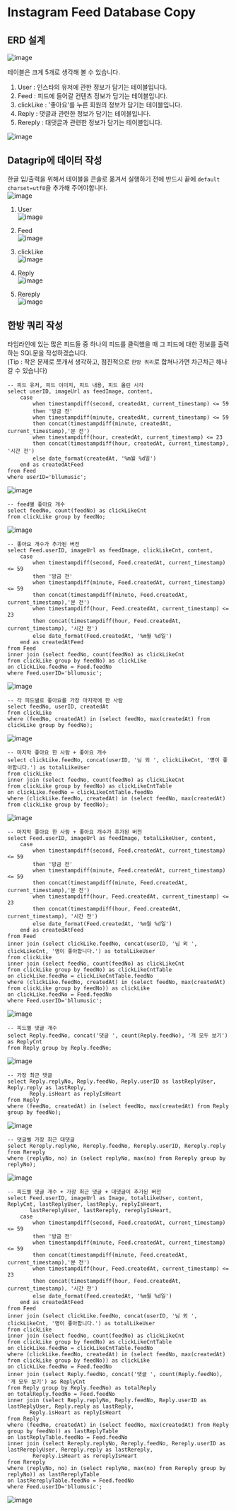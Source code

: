 # Instagram Feed Database Copy

## ERD 설계

![image](https://user-images.githubusercontent.com/43658658/132510879-06e0f7e9-c373-4580-9941-f3c2b9f5d135.png)

테이블은 크게 5개로 생각해 볼 수 있습니다.

1. User : 인스타의 유저에 관한 정보가 담기는 테이블입니다.
2. Feed : 피드에 들어갈 컨텐츠 정보가 담기는 테이블입니다.
3. clickLike : '좋아요'를 누른 회원의 정보가 담기는 테이블입니다.
4. Reply : 댓글과 관련한 정보가 담기는 테이블입니다.
5. Rereply : 대댓글과 관련한 정보가 담기는 테이블입니다.

![image](https://user-images.githubusercontent.com/43658658/132552339-2b59f9fb-8550-49b8-b9b1-9f20b64563e3.png)

## Datagrip에 데이터 작성

한글 입/출력을 위해서 테이블을 콘솔로 옮겨서 실행하기 전에 반드시 끝에 `default charset=utf8`을 추가해 주어야합니다.   
![image](https://user-images.githubusercontent.com/43658658/132625663-b7cd574c-c3b2-4526-a7a4-5142a869cca5.png)

1. User   
![image](https://user-images.githubusercontent.com/43658658/132625372-95713037-80a7-4d40-bf5d-33bad646523b.png)

2. Feed   
![image](https://user-images.githubusercontent.com/43658658/132625417-751acd8c-0494-47b1-a152-ce87710dad78.png)

3. clickLike   
![image](https://user-images.githubusercontent.com/43658658/132625456-5b90e2de-5486-43f8-b12d-be13d40bf093.png)

4. Reply   
![image](https://user-images.githubusercontent.com/43658658/132625477-10623c75-cf17-4629-9935-b0d7493a5883.png)

5. Rereply   
![image](https://user-images.githubusercontent.com/43658658/132625502-14ee11e8-c688-4abe-93a0-ab3da25520e9.png)

## 한방 쿼리 작성

타임라인에 있는 많은 피드들 중 하나의 피드를 클릭했을 때 그 피드에 대한 정보를 출력하는 SQL문을 작성하겠습니다.   
(Tip : 작은 문제로 쪼개서 생각하고, 점진적으로 `한방 쿼리`로 합쳐나가면 차근차근 해나갈 수 있습니다)

``` mysql
-- 피드 유저, 피드 이미지, 피드 내용, 피드 올린 시각
select userID, imageUrl as feedImage, content,
    case
        when timestampdiff(second, createdAt, current_timestamp) <= 59
        then '방금 전'
        when timestampdiff(minute, createdAt, current_timestamp) <= 59
        then concat(timestampdiff(minute, createdAt, current_timestamp),'분 전')
        when timestampdiff(hour, createdAt, current_timestamp) <= 23
        then concat(timestampdiff(hour, createdAt, current_timestamp), '시간 전')
        else date_format(createdAt, '%m월 %d일')
    end as createdAtFeed
from Feed
where userID='bllumusic';
```

![image](https://user-images.githubusercontent.com/43658658/132536182-76989683-53cf-418d-a12f-7c6181846dbc.png)

``` mysql
-- feed별 좋아요 개수
select feedNo, count(feedNo) as clickLikeCnt
from clickLike group by feedNo;
```

![image](https://user-images.githubusercontent.com/43658658/132538353-2d8e02ab-a397-40bb-9e93-b7f0957df4ab.png)

``` mysql
-- 좋아요 개수가 추가된 버전
select Feed.userID, imageUrl as feedImage, clickLikeCnt, content,
    case
        when timestampdiff(second, Feed.createdAt, current_timestamp) <= 59
        then '방금 전'
        when timestampdiff(minute, Feed.createdAt, current_timestamp) <= 59
        then concat(timestampdiff(minute, Feed.createdAt, current_timestamp),'분 전')
        when timestampdiff(hour, Feed.createdAt, current_timestamp) <= 23
        then concat(timestampdiff(hour, Feed.createdAt, current_timestamp), '시간 전')
        else date_format(Feed.createdAt, '%m월 %d일')
    end as createdAtFeed
from Feed
inner join (select feedNo, count(feedNo) as clickLikeCnt
from clickLike group by feedNo) as clickLike
on clickLike.feedNo = Feed.feedNo
where Feed.userID='bllumusic';
```

![image](https://user-images.githubusercontent.com/43658658/132538723-d8b3c728-585c-4c43-934b-477dce5c218e.png)

``` mysql
-- 각 피드별로 좋아요를 가장 마지막에 한 사람
select feedNo, userID, createdAt
from clickLike
where (feedNo, createdAt) in (select feedNo, max(createdAt) from clickLike group by feedNo);
```

![image](https://user-images.githubusercontent.com/43658658/132549654-224eb4c6-de77-4e4f-bd63-63843ba9605f.png)

``` mysql
-- 마지막 좋아요 한 사람 + 좋아요 개수
select clickLike.feedNo, concat(userID, '님 외 ', clickLikeCnt, '명이 좋아합니다.') as totalLikeUser
from clickLike
inner join (select feedNo, count(feedNo) as clickLikeCnt
from clickLike group by feedNo) as clickLikeCntTable
on clickLike.feedNo = clickLikeCntTable.feedNo
where (clickLike.feedNo, createdAt) in (select feedNo, max(createdAt) from clickLike group by feedNo);
```

![image](https://user-images.githubusercontent.com/43658658/132551262-55570ff8-d0ef-47d2-a58f-6b2d4f16c0db.png)

``` mysql
-- 마지막 좋아요 한 사람 + 좋아요 개수가 추가된 버전
select Feed.userID, imageUrl as feedImage, totalLikeUser, content,
    case
        when timestampdiff(second, Feed.createdAt, current_timestamp) <= 59
        then '방금 전'
        when timestampdiff(minute, Feed.createdAt, current_timestamp) <= 59
        then concat(timestampdiff(minute, Feed.createdAt, current_timestamp),'분 전')
        when timestampdiff(hour, Feed.createdAt, current_timestamp) <= 23
        then concat(timestampdiff(hour, Feed.createdAt, current_timestamp), '시간 전')
        else date_format(Feed.createdAt, '%m월 %d일')
    end as createdAtFeed
from Feed
inner join (select clickLike.feedNo, concat(userID, '님 외 ', clickLikeCnt, '명이 좋아합니다.') as totalLikeUser
from clickLike
inner join (select feedNo, count(feedNo) as clickLikeCnt
from clickLike group by feedNo) as clickLikeCntTable
on clickLike.feedNo = clickLikeCntTable.feedNo
where (clickLike.feedNo, createdAt) in (select feedNo, max(createdAt) from clickLike group by feedNo)) as clickLike
on clickLike.feedNo = Feed.feedNo
where Feed.userID='bllumusic';
```

![image](https://user-images.githubusercontent.com/43658658/132551816-abdd09a9-a5fa-4701-966f-36ac01840276.png)

``` mysql
-- 피드별 댓글 개수
select Reply.feedNo, concat('댓글 ', count(Reply.feedNo), '개 모두 보기') as ReplyCnt
from Reply group by Reply.feedNo;
```

![image](https://user-images.githubusercontent.com/43658658/132625087-75424698-bafb-4dee-abf4-3cc030b2d005.png)

``` mysql
-- 가장 최근 댓글
select Reply.replyNo, Reply.feedNo, Reply.userID as lastReplyUser, Reply.reply as lastReply,
       Reply.isHeart as replyIsHeart
from Reply
where (feedNo, createdAt) in (select feedNo, max(createdAt) from Reply group by feedNo);
```

![image](https://user-images.githubusercontent.com/43658658/132625121-f2241acb-b01a-40d5-b2a0-17582eb5e71f.png)

``` mysql
-- 댓글별 가장 최근 대댓글
select Rereply.replyNo, Rereply.feedNo, Rereply.userID, Rereply.reply
from Rereply
where (replyNo, no) in (select replyNo, max(no) from Rereply group by replyNo);
```

![image](https://user-images.githubusercontent.com/43658658/132625182-8f706484-f278-4c10-9af3-2417b51e4448.png)

``` mysql
-- 피드별 댓글 개수 + 가장 최근 댓글 + 대댓글이 추가된 버전
select Feed.userID, imageUrl as Image, totalLikeUser, content, ReplyCnt, lastReplyUser, lastReply, replyIsHeart,
       lastRereplyUser, lastRereply, rereplyIsHeart,
    case
        when timestampdiff(second, Feed.createdAt, current_timestamp) <= 59
        then '방금 전'
        when timestampdiff(minute, Feed.createdAt, current_timestamp) <= 59
        then concat(timestampdiff(minute, Feed.createdAt, current_timestamp),'분 전')
        when timestampdiff(hour, Feed.createdAt, current_timestamp) <= 23
        then concat(timestampdiff(hour, Feed.createdAt, current_timestamp), '시간 전')
        else date_format(Feed.createdAt, '%m월 %d일')
    end as createdAtFeed
from Feed
inner join (select clickLike.feedNo, concat(userID, '님 외 ', clickLikeCnt, '명이 좋아합니다.') as totalLikeUser
from clickLike
inner join (select feedNo, count(feedNo) as clickLikeCnt
from clickLike group by feedNo) as clickLikeCntTable
on clickLike.feedNo = clickLikeCntTable.feedNo
where (clickLike.feedNo, createdAt) in (select feedNo, max(createdAt) from clickLike group by feedNo)) as clickLike
on clickLike.feedNo = Feed.feedNo
inner join (select Reply.feedNo, concat('댓글 ', count(Reply.feedNo), '개 모두 보기') as ReplyCnt
from Reply group by Reply.feedNo) as totalReply
on totalReply.feedNo = Feed.feedNo
inner join (select Reply.replyNo, Reply.feedNo, Reply.userID as lastReplyUser, Reply.reply as lastReply,
       Reply.isHeart as replyIsHeart
from Reply
where (feedNo, createdAt) in (select feedNo, max(createdAt) from Reply group by feedNo)) as lastReplyTable
on lastReplyTable.feedNo = Feed.feedNo
inner join (select Rereply.replyNo, Rereply.feedNo, Rereply.userID as lastRereplyUser, Rereply.reply as lastRereply,
        Rereply.isHeart as rereplyIsHeart
from Rereply
where (replyNo, no) in (select replyNo, max(no) from Rereply group by replyNo)) as lastRereplyTable
on lastRereplyTable.feedNo = Feed.feedNo
where Feed.userID='bllumusic';
```

![image](https://user-images.githubusercontent.com/43658658/132625262-c8e77333-baed-459f-8587-ccc669c8b6a6.png)
